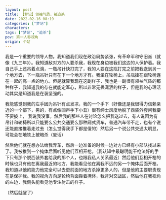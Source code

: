 ```yaml
---
layout: post
title: 【梦记】领袖气质，被追杀
date: 2022-02-16 08:19
categories: ["梦记"]
characters: 
tags: ["梦记", "追杀"]
pov: 第一人称视角
origin: 个站
---
```


我是一个重要的领导人物，我知道我们现在政治局势紧张，有革命军和守旧派（就像《九三年》）。我知道敌对方的人要杀我，我现在身边被我们这边的人保护着。我自己手上还吊着点滴，一瓶吊针快打完了，我的人要在这瓶打完之前把我送到另一个地方去，下一瓶吊针只有在下一个地方才有。我坐在轮椅上，吊瓶挂在跟轮椅连在一起的高一点的地方。但是就算我现在这副样子，我也是一副很有领袖气质的那种样子，我知道我的存在就能定军心，所以非常无畏潇洒的样子，但是我的心理活动其实是知道我是在装坚强的。

我能感觉到我的左手因为吊针有点发凉，我的一个手下（好像还是我很得力信赖亲近的一个部下，男的，有点像回声手下小丑）很有绅士风度地脱了西装外套问我要不要披上， 我说我没事。然后我的那些人在讨论怎么把我送过去，有人说因为有吊针和轮椅所以只能要么公共交通要么那种厢式货车，普通汽车带不走，也有个说还能直接推着走过去（怎么觉得我手下都是傻的）然后另一个说公共交通太明显，可能会在地铁上被暗杀（废话）

然后他们就在想办法给我弄车，然后一边准备的时候一边对方已经有小部队找过来了。我被推到一个掩体后面听见他们互相开枪。（我认知中最聪明能干枪法好的手下只有那个脱西装外套给我的那个人，也跟我私人关系最近）然后他们互相开枪的时候也只有他在离我最近的地方，我能看见他在离我不远的另一个掩体后面开枪。我知道以他的能力他完全可以去更前面的地方杀掉更多人的，但是他的主要职责现在是保护我。我的视角方向是轮椅背面靠着掩体，我背对交战区，然后他在我视角的左边，我侧头能看见他专注射击的样子。

（然后就醒了）
